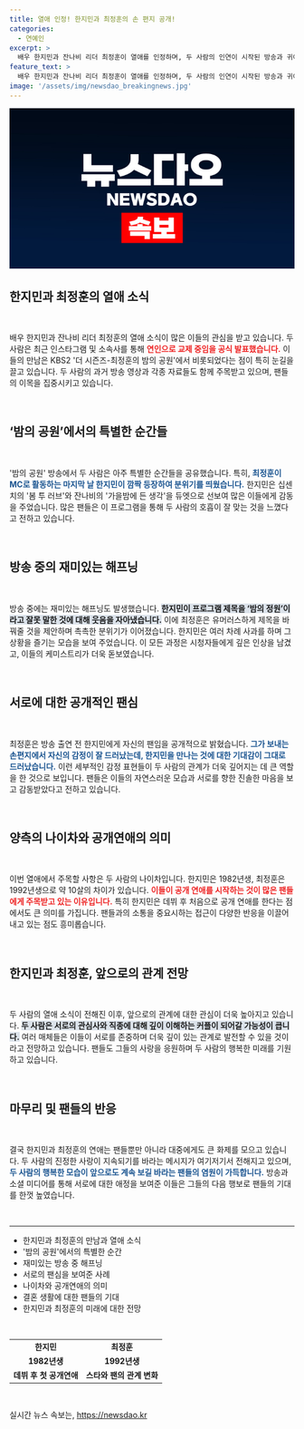 ```yaml
---
title: 열애 인정! 한지민과 최정훈의 손 편지 공개!
categories:
  - 연예인
excerpt: >
  배우 한지민과 잔나비 리더 최정훈이 열애를 인정하며, 두 사람의 인연이 시작된 방송과 귀여운 해프닝이 화제를 모으고 있다. 공개 연애의 첫 걸음을 내딛은 두 사람의 나이 차와 팬심이 더해져 더욱 눈길을 끄는 중!
feature_text: >
  배우 한지민과 잔나비 리더 최정훈이 열애를 인정하며, 두 사람의 인연이 시작된 방송과 귀여운 해프닝이 화제를 모으고 있다. 공개 연애의 첫 걸음을 내딛은 두 사람의 나이 차와 팬심이 더해져 더욱 눈길을 끄는 중!
image: '/assets/img/newsdao_breakingnews.jpg'
---
```


<p><img src="/assets/img/newsdao_breakingnews.jpg" alt="bookingtag 속보" /></p>

<h2 data-ke-size="size26">한지민과 최정훈의 열애 소식</h2>

<p data-ke-size="size16">&nbsp;</p>

<p>배우 한지민과 잔나비 리더 최정훈의 열애 소식이 많은 이들의 관심을 받고 있습니다. 두 사람은 최근 인스타그램 및 소속사를 통해 <b><span style="color: #ee2323;">연인으로 교제 중임을 공식 발표했습니다.</span></b> 이들의 만남은 KBS2 '더 시즌즈-최정훈의 밤의 공원'에서 비롯되었다는 점이 특히 눈길을 끌고 있습니다. 두 사람의 과거 방송 영상과 각종 자료들도 함께 주목받고 있으며, 팬들의 이목을 집중시키고 있습니다. </p>

<p data-ke-size="size16">&nbsp;</p>

<h2 data-ke-size="size26">‘밤의 공원’에서의 특별한 순간들</h2>

<p data-ke-size="size16">&nbsp;</p>

<p>'밤의 공원' 방송에서 두 사람은 아주 특별한 순간들을 공유했습니다. 특히, <b><span style="color: #1a5490;">최정훈이 MC로 활동하는 마지막 날 한지민이 깜짝 등장하여 분위기를 띄웠습니다.</span></b> 한지민은 십센치의 '봄 투 러브'와 잔나비의 '가을밤에 든 생각'을 듀엣으로 선보여 많은 이들에게 감동을 주었습니다. 많은 팬들은 이 프로그램을 통해 두 사람의 호흡이 잘 맞는 것을 느꼈다고 전하고 있습니다. </p>

<p data-ke-size="size16">&nbsp;</p>

<h2 data-ke-size="size26">방송 중의 재미있는 해프닝</h2>

<p data-ke-size="size16">&nbsp;</p>

<p>방송 중에는 재미있는 해프닝도 발생했습니다. <b><span style="background-color: #21538527;">한지민이 프로그램 제목을 ‘밤의 정원’이라고 잘못 말한 것에 대해 웃음을 자아냈습니다.</span></b> 이에 최정훈은 유머러스하게 제목을 바꿔줄 것을 제안하며 촉촉한 분위기가 이어졌습니다. 한지민은 여러 차례 사과를 하며 그 상황을 즐기는 모습을 보여 주었습니다. 이 모든 과정은 시청자들에게 깊은 인상을 남겼고, 이들의 케미스트리가 더욱 돋보였습니다.</p>

<p data-ke-size="size16">&nbsp;</p>

<h2 data-ke-size="size26">서로에 대한 공개적인 팬심</h2>

<p data-ke-size="size16">&nbsp;</p>

<p>최정훈은 방송 출연 전 한지민에게 자신의 팬임을 공개적으로 밝혔습니다. <b><span style="color: #1a5490;">그가 보내는 손편지에서 자신의 감정이 잘 드러났는데, 한지민을 만나는 것에 대한 기대감이 그대로 드러났습니다.</span></b> 이런 세부적인 감정 표현들이 두 사람의 관계가 더욱 깊어지는 데 큰 역할을 한 것으로 보입니다. 팬들은 이들의 자연스러운 모습과 서로를 향한 진솔한 마음을 보고 감동받았다고 전하고 있습니다.</p>

<p data-ke-size="size16">&nbsp;</p>

<h2 data-ke-size="size26">양측의 나이차와 공개연애의 의미</h2>

<p data-ke-size="size16">&nbsp;</p>

<p>이번 열애에서 주목할 사항은 두 사람의 나이차입니다. 한지민은 1982년생, 최정훈은 1992년생으로 약 10살의 차이가 있습니다. <b><span style="color: #ee2323;">이들이 공개 연애를 시작하는 것이 많은 팬들에게 주목받고 있는 이유입니다.</span></b> 특히 한지민은 데뷔 후 처음으로 공개 연애를 한다는 점에서도 큰 의미를 가집니다. 팬들과의 소통을 중요시하는 접근이 다양한 반응을 이끌어내고 있는 점도 흥미롭습니다.</p>

<p data-ke-size="size16">&nbsp;</p>

<h2 data-ke-size="size26">한지민과 최정훈, 앞으로의 관계 전망</h2>

<p data-ke-size="size16">&nbsp;</p>

<p>두 사람의 열애 소식이 전해진 이후, 앞으로의 관계에 대한 관심이 더욱 높아지고 있습니다. <b><span style="background-color: #21538527;">두 사람은 서로의 관심사와 직종에 대해 깊이 이해하는 커플이 되어갈 가능성이 큽니다.</span></b> 여러 매체들은 이들이 서로를 존중하며 더욱 깊이 있는 관계로 발전할 수 있을 것이라고 전망하고 있습니다. 팬들도 그들의 사랑을 응원하며 두 사람의 행복한 미래를 기원하고 있습니다.</p>

<p data-ke-size="size16">&nbsp;</p>

<h2 data-ke-size="size26">마무리 및 팬들의 반응</h2>

<p data-ke-size="size16">&nbsp;</p>

<p>결국 한지민과 최정훈의 연애는 팬들뿐만 아니라 대중에게도 큰 화제를 모으고 있습니다. 두 사람의 진정한 사랑이 지속되기를 바라는 메시지가 여기저기서 전해지고 있으며, <b><span style="color: #1a5490;">두 사람의 행복한 모습이 앞으로도 계속 보길 바라는 팬들의 염원이 가득합니다.</span></b> 방송과 소셜 미디어를 통해 서로에 대한 애정을 보여준 이들은 그들의 다음 행보로 팬들의 기대를 한껏 높였습니다.</p>

<p data-ke-size="size16">&nbsp;</p>

<hr />

<ul>
<li>한지민과 최정훈의 만남과 열애 소식</li>
<li>'밤의 공원'에서의 특별한 순간</li>
<li>재미있는 방송 중 해프닝</li>
<li>서로의 팬심을 보여준 사례</li>
<li>나이차와 공개연애의 의미</li>
<li>결혼 생활에 대한 팬들의 기대</li>
<li>한지민과 최정훈의 미래에 대한 전망</li>
</ul>

<p data-ke-size="size16">&nbsp;</p>

<table style="width: 100%;">
<tr>
<td style="text-align: center; height: 17px;"><b>한지민</b></td>
<td style="text-align: center; height: 17px;"><b>최정훈</b></td>
<tr>
<td style="text-align: center; height: 17px;"><b>1982년생</b></td>
<td style="text-align: center; height: 17px;"><b>1992년생</b></td>
<tr>
<td style="text-align: center; height: 17px;"><b>데뷔 후 첫 공개연애</b></td>
<td style="text-align: center; height: 17px;"><b>스타와 팬의 관계 변화</b></td>
</tr>
</table>

<p data-ke-size="size16">&nbsp;</p>
실시간 뉴스 속보는, <a href="https://newsdao.kr" rel="dofollow">https://newsdao.kr</a>


